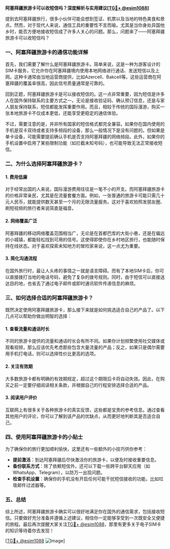 **阿塞拜疆旅游卡可以收短信吗？深度解析与实用建议[[TG💪+ @esim1088](https://t.me/s/esim1088)]**

提到去阿塞拜疆旅行，很多小伙伴可能会想到签证、机票以及当地的特色美食和景点。然而，对于现代人来说，通信工具的重要性不言而喻。尤其是当你身处异国他乡时，能否方便地接收短信成了许多人关心的问题。那么，问题来了——阿塞拜疆旅游卡可以收短信吗？

### 一、阿塞拜疆旅游卡的通信功能详解

首先，我们需要了解什么是阿塞拜疆旅游卡。简单来说，这是一种为游客设计的SIM卡服务，它允许你在阿塞拜疆境内使用本地网络进行通话、发送短信以及上网。这种卡通常由当地运营商提供，比如Azercell、Bakcell等。这些运营商在阿塞拜疆的覆盖率很高，因此信号质量通常是可靠的。

回到正题，阿塞拜疆旅游卡是可以接收短信的。这一点非常重要，因为短信是许多人在国外保持联系的主要方式之一。无论是接收验证码、确认预订信息，还是与家人朋友保持联系，短信都能发挥重要作用。而且，相较于传统的国际漫游，购买一张本地旅游卡不仅成本更低，还能享受更稳定的通信体验。

不过，需要注意的是，并非所有国家的短信格式都完全兼容。如果你在国内使用的手机是双卡双待或者支持多频段的设备，那么一般情况下是没有问题的。但如果是单卡设备，可能需要提前确认手机是否支持阿塞拜疆的网络频段。此外，如果你的手机设置中启用了某些限制功能（如拦截未知号码），也可能导致无法正常接收短信。

### 二、为什么选择阿塞拜疆旅游卡？

#### 1. 费用低廉

对于经常出国的人来说，国际漫游费用往往是一笔不小的开支。而阿塞拜疆旅游卡的价格非常亲民，尤其是在流量套餐方面。例如，一张普通的旅游卡可能只需几十元人民币，就能提供数天甚至一个月的无限流量服务。这对于喜欢拍照发朋友圈、刷短视频的旅行者来说简直是福音。

#### 2. 网络覆盖广泛

阿塞拜疆的移动网络覆盖范围相当广，无论是在首都巴库的大街小巷，还是在偏远的小城镇，都能轻松找到可用的信号。这使得即使你在乡村地区旅行，也能随时保持在线状态。对于喜欢探索未知地方的冒险家来说，这一点尤为重要。

#### 3. 简化沟通流程

在国外旅行时，最让人头疼的事情之一就是语言障碍。而有了本地SIM卡后，你可以直接拨打当地的电话号码，避免了复杂的拨号规则。同时，由于短信可以直接送达目的地，也省去了通过电子邮件或即时通讯软件传递信息的麻烦。

### 三、如何选择合适的阿塞拜疆旅游卡？

既然决定使用阿塞拜疆旅游卡，那么接下来就是如何挑选适合自己的产品了。以下几点可以帮助你做出明智的选择：

#### 1. 查看流量和通话时长

不同的旅游卡提供的流量和通话时长会有所不同。如果你计划频繁使用社交媒体或观看视频，那么应该优先考虑那些包含大量流量的产品；反之，如果只是偶尔需要用手机打电话，则可以选择性价比更高的选项。

#### 2. 关注有效期

大多数旅游卡都有明确的有效期规定，超过这个期限后卡将自动失效。因此，在购买之前一定要仔细阅读相关条款，并根据自己的行程安排选择合适的产品。

#### 3. 阅读用户评价

互联网上有很多关于各种旅游卡的真实反馈，这些都是宝贵的参考信息。通过查看其他用户的评论，你可以了解到该产品的优缺点，从而更好地判断其是否适合自己。

### 四、使用阿塞拜疆旅游卡的小贴士

为了确保你的旅行更加顺利愉快，这里还有一些额外的小技巧供你参考：

- **提前激活**：到达阿塞拜疆后尽快激活你的旅游卡，以便及时接收重要信息。
- **备份联系方式**：除了依赖短信外，还可以下载一些跨平台聊天应用（如WhatsApp、Telegram），以防万一出现问题。
- **检查手机设置**：确保你的手机没有开启任何可能干扰短信接收的功能，比如垃圾邮件过滤器等。

### 五、总结

综上所述，阿塞拜疆旅游卡确实可以很好地满足你在国外的通信需求，包括接收短信。只要做好充分准备并遵循上述建议，相信你一定能够享受到一次既安全又便捷的旅程。最后再次提醒大家关注[TG💪+ @esim1088](https://t.me/s/esim1088)，那里有更多关于电子SIM卡的知识等待着你去发现！

[[TG💪+ @esim1088](https://t.me/s/esim1088) ![Image](https://i.postimg.cc/4NQfJmqS/Snipaste-2025-05-13-00-14-12.png)]
